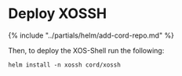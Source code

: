 # Deploy XOSSH

{% include "../partials/helm/add-cord-repo.md" %}

Then, to deploy the XOS-Shell run the following:

```shell
helm install -n xossh cord/xossh
```
